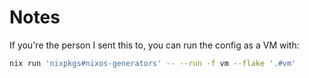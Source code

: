 # Notes

If you're the person I sent this to, you can run the config as a VM with:

```sh
nix run 'nixpkgs#nixos-generators' -- --run -f vm --flake '.#vm'
```
